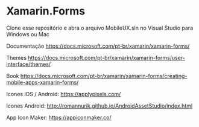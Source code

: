 # Xamarin.Forms

Clone esse repositório e abra o arquivo MobileUX.sln no Visual Studio para Windows ou Mac

Documentação
https://docs.microsoft.com/pt-br/xamarin/xamarin-forms/

Themes
https://docs.microsoft.com/pt-br/xamarin/xamarin-forms/user-interface/themes/

Book
https://docs.microsoft.com/pt-br/xamarin/xamarin-forms/creating-mobile-apps-xamarin-forms/

Icones iOS / Android: https://applypixels.com/

Icones Android: http://romannurik.github.io/AndroidAssetStudio/index.html

App Icon Maker: https://appiconmaker.co/


